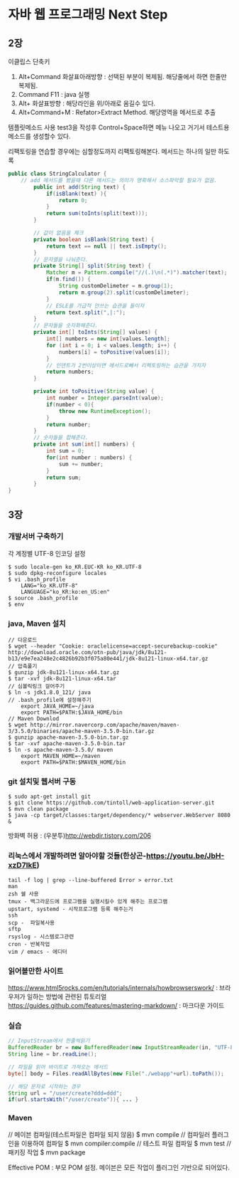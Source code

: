 # 자바 웹 프로그래밍 Next Step

## 2장

이클립스 단축키
1. Alt+Command 화살표아래방향 : 선택된 부분이 복제됨. 해당줄에서 하면 한줄만 복제됨.
2. Command F11 : java 실행
3. Alt+ 화살표방향 : 해당라인을 위/아래로 옴길수 있다.
4. Alt+Command+M : Refator>Extract Method. 해당영역을 메서드로 추출

템플릿메소드 사용
test3을 작성후 Control+Space하면 메뉴 나오고 거기서 테스트용 메소드를 생성할수 있다.

리팩토링을 연습할 경우에는 심할정도까지 리팩토링해본다. 메서드는 하나의 일만 하도록
```java
public class StringCalculator {
	// add 메서드를 봤을때 다른 메서드는 의미가 명확해서 소스파악할 필요가 없음.
		public int add(String text) {
			if(isBlank(text) ){
				return 0;
			}
			return sum(toInts(split(text)));
		}

		// 값이 없음을 체크
		private boolean isBlank(String text) {
			return text == null || text.isEmpty();
		}
		// 문자열을 나눠준다.
		private String[] split(String text) {
			Matcher m = Pattern.compile("//(.)\n(.*)").matcher(text);
			if(m.find()) {
				String customDelimeter = m.group(1);
				return m.group(2).split(customDelimeter);
			}
			// ESLE를 가급적 안쓰는 습관을 들이자
			return text.split(",|:");
		}
		// 문자들을 숫자화해준다.
		private int[] toInts(String[] values) {
			int[] numbers = new int[values.length];
			for (int i = 0; i < values.length; i++) {
				numbers[i] = toPositive(values[i]);
			}
			// 인덴트가 2번이상이면 메서드로빼서 리펙토링하는 습관을 가지자
			return numbers;
		}

		private int toPositive(String value) {
			int number = Integer.parseInt(value);
			if(number < 0){
				throw new RuntimeException();
			}
			return number;
		}
		// 숫자들을 합해준다.
		private int sum(int[] numbers) {
			int sum = 0;
			for(int number : numbers) {
				sum += number;
			}
			return sum;
		}
}
```

## 3장

### 개발서버 구축하기
각 계정별 UTF-8 인코딩 설정
```
$ sudo locale-gen ko_KR.EUC-KR ko_KR.UTF-8
$ sudo dpkg-reconfigure locales
$ vi .bash_profile
	LANG="ko_KR.UTF-8"
	LANGUAGE="ko_KR:ko:en_US:en"
$ source .bash_profile
$ env
```
### java, Maven 설치
```
// 다운로드
$ wget --header "Cookie: oraclelicense=accept-securebackup-cookie" http://download.oracle.com/otn-pub/java/jdk/8u121-b13/e9e7ea248e2c4826b92b3f075a80e441/jdk-8u121-linux-x64.tar.gz
// 압축풀기
$ gunzip jdk-8u121-linux-x64.tar.gz
$ tar -xvf jdk-8u121-linux-x64.tar
// 심볼릭링크 걸어주기
$ ln -s jdk1.8.0_121/ java
// .bash_profile에 설정해주기
	export JAVA_HOME=~/java
	export PATH=$PATH:$JAVA_HOME/bin
// Maven Downlod
$ wget http://mirror.navercorp.com/apache/maven/maven-3/3.5.0/binaries/apache-maven-3.5.0-bin.tar.gz
$ gunzip apache-maven-3.5.0-bin.tar.gz
$ tar -xvf apache-maven-3.5.0-bin.tar
$ ln -s apache-maven-3.5.0/ maven
	export MAVEN_HOME=~/maven
	export PATH=$PATH:$MAVEN_HOME/bin
```
### git 설치및 웹서버 구동
```
$ sudo apt-get install git
$ git clone https://github.com/tintoll/web-application-server.git
$ mvn clean package
$ java -cp target/classes:target/dependency/* webserver.WebServer 8080 &
```
방화벽 허용 : (우분투)http://webdir.tistory.com/206


### 리눅스에서 개발하려면 알아야할 것들(한상곤-https://youtu.be/JbH-xzD7IkE)
```
tail -f log | grep --line-buffered Error > error.txt
man
zsh 쉘 사용
tmux - 백그라운드에 프로그램을 실행시킬수 있게 해주는 프로그램
upstart, systemd - 시작프로그램 등록 해주는거
ssh
scp -  파일복사용
sftp
rsyslog - 시스템로그관련
cron - 반복작업
vim / emacs - 에디터
```

### 읽어볼만한 사이트
https://www.html5rocks.com/en/tutorials/internals/howbrowserswork/ : 브라우저가 일하는 방법에 관련된 튜토리얼
https://guides.github.com/features/mastering-markdown/ : 마크다운 가이드

### 실습
```java
// InputStream에서 한줄씩읽기
BufferedReader br = new BufferedReader(new InputStreamReader(in, "UTF-8"));
String line = br.readLine();

// 파일을 읽어 바이트로 가져오는 메서드
byte[] body = Files.readAllBytes(new File("./webapp"+url).toPath());

// 해당 문자로 시작하는 경우
String url = "/user/create?ddd=ddd";
if(url.startsWith("/user/create")){ ... }
```

### Maven
// 메이븐 컴파일(테스트파일은 컴파일 되지 않음)
$ mvn compile
// 컴파일러 플러그인을 이용하여 컴파일
$ mvn compiler:compile
// 테스트 파일 컴파일
$ mvn test
// 패키징 작업
$ mvn package

Effective POM : 부모 POM 설정.
메이븐은 모든 작업이 플러그인 기반으로 되어있다.














